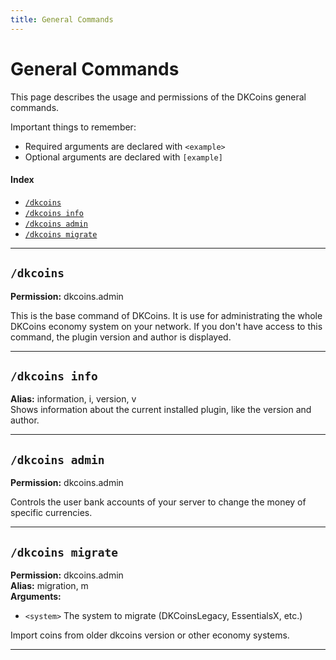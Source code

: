 ```yaml
---
title: General Commands
---
```


# General Commands

This page describes the usage and permissions of the DKCoins general commands.

Important things to remember:
* Required arguments are declared with ```<example>```
* Optional arguments are declared with ```[example]```

#### Index

* [```/dkcoins```](#dkcoins)
* [```/dkcoins info```](#dkcoins-info)
* [```/dkcoins admin```](#dkcoins-admin)
* [```/dkcoins migrate```](#dkcoins-migrate)

***

## **```/dkcoins```**

**Permission:** dkcoins.admin<br />

This is the base command of DKCoins. It is use for administrating the whole DKCoins economy system on your network.
If you don't have access to this command, the plugin version and author is displayed.

***

## **```/dkcoins info```**

**Alias:** information, i, version, v<br/>
Shows information about the current installed plugin, like the version and author.

***

## **```/dkcoins admin```**

**Permission:** dkcoins.admin<br />

Controls the user bank accounts of your server to change the money of specific currencies.

***

## **```/dkcoins migrate```**

**Permission:** dkcoins.admin<br/>
**Alias:** migration, m<br/>
**Arguments:**

* `<system>` The system to migrate (DKCoinsLegacy, EssentialsX, etc.)

Import coins from older dkcoins version or other economy systems.

***